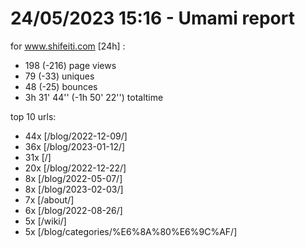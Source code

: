 # 24/05/2023 15:16 - Umami report
for www.shifeiti.com [24h] :

 - 198 (-216) page views
 - 79 (-33) uniques
 - 48 (-25) bounces
 - 3h 31' 44'' (-1h 50' 22'') totaltime


top 10 urls:
 - 44x [/blog/2022-12-09/]
 - 36x [/blog/2023-01-12/]
 - 31x [/]
 - 20x [/blog/2022-12-22/]
 - 8x [/blog/2022-05-07/]
 - 8x [/blog/2023-02-03/]
 - 7x [/about/]
 - 6x [/blog/2022-08-26/]
 - 5x [/wiki/]
 - 5x [/blog/categories/%E6%8A%80%E6%9C%AF/]


